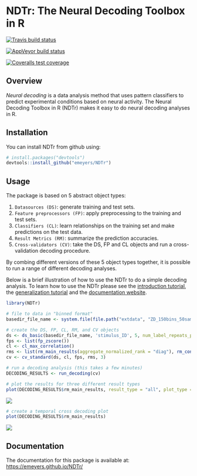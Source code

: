 
<!-- README.md is generated from README.Rmd. Please edit that file -->

# NDTr: The Neural Decoding Toolbox in R

<!-- badges: start -->

[![Travis build
status](https://travis-ci.com/emeyers/NDTr.svg?branch=master)](https://travis-ci.com/emeyers/NDTr)

[![AppVeyor build
status](https://ci.appveyor.com/api/projects/status/github/emeyers/NDTr?branch=master&svg=true)](https://ci.appveyor.com/project/emeyers/NDTr)

[![Coveralls test
coverage](https://coveralls.io/repos/github/emeyers/NDTr/badge.svg)](https://coveralls.io/r/emeyers/NDTr?branch=master)

<!-- badges: end -->

<p>

## Overview

*Neural decoding* is a data analysis method that uses pattern
classifiers to predict experimental conditions based on neural activity.
The Neural Decoding Toolbox in R (NDTr) makes it easy to do neural
decoding analyses in R.

## Installation

You can install NDTr from github using:

``` r
# install.packages("devtools")
devtools::install_github("emeyers/NDTr")
```

## Usage

The package is based on 5 abstract object types:

1.  `Datasources (DS)`: generate training and test sets.
2.  `Feature preprocessors (FP)`: apply preprocessing to the training
    and test sets.
3.  `Classifiers (CL)`: learn relationships on the training set and make
    predictions on the test data.
4.  `Result Metrics (RM)`: summarize the prediction accuracies.
5.  `Cross-validators (CV)`: take the DS, FP and CL objects and run a
    cross-validation decoding procedure.

By combing different versions of these 5 object types together, it is
possible to run a range of different decoding analyses.

Below is a brief illustration of how to use the NDTr to do a simple
decoding analysis. To learn how to use the NDTr please see the
[introduction tutorial](introduction_tutorial.html), the [generalization
tutorial](generalization_tutorial.html) and the [documentation
website](https://emeyers.github.io/NDTr/).

``` r
library(NDTr)

# file to data in "binned format"
basedir_file_name <- system.file(file.path("extdata", "ZD_150bins_50sampled.Rda"), package="NDTr")

# create the DS, FP, CL, RM, and CV objects
ds <- ds_basic(basedir_file_name, 'stimulus_ID', 5, num_label_repeats_per_cv_split = 3)
fps <- list(fp_zscore())
cl <- cl_max_correlation()
rms <- list(rm_main_results(aggregate_normalized_rank = "diag"), rm_confusion_matrix())
cv <- cv_standard(ds, cl, fps, rms, 3) 

# run a decoding analysis (this takes a few minutes) 
DECODING_RESULTS <- run_decoding(cv)
```

``` r
# plot the results for three different result types
plot(DECODING_RESULTS$rm_main_results, result_type = "all", plot_type = "line")
```

<img src="README-line_plot-1.png" style="display: block; margin: auto;" />

``` r
# create a temporal cross decoding plot
plot(DECODING_RESULTS$rm_main_results)
```

<img src="README-TCD_plot-1.png" style="display: block; margin: auto;" />

## Documentation

The documentation for this package is available at:
<https://emeyers.github.io/NDTr/>
